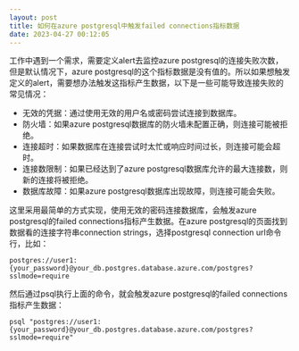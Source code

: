 ```yaml
---
layout: post
title: 如何在azure postgresql中触发failed connections指标数据
date: 2023-04-27 00:12:05
---
```


工作中遇到一个需求，需要定义alert去监控azure postgresql的连接失败次数，但是默认情况下，azure postgresql的这个指标数据是没有值的。所以如果想触发定义的alert，需要想办法触发这指标产生数据，以下是一些可能导致连接失败的常见情况：

- 无效的凭据：通过使用无效的用户名或密码尝试连接到数据库。
- 防火墙：如果azure postgresql数据库的防火墙未配置正确，则连接可能被拒绝。
- 连接超时：如果数据库在连接尝试时太忙或响应时间过长，则连接可能会超时。
- 连接数限制：如果已经达到了azure postgresql数据库允许的最大连接数，则新的连接将被拒绝。
- 数据库故障：如果azure postgresql数据库出现故障，则连接可能会失败。

这里采用最简单的方式实现，使用无效的密码连接数据库，会触发azure postgresql的failed connections指标产生数据。在azure postgresql的页面找到数据看的连接字符串connection strings，选择postgresql connection url命令行，比如：

```
postgres://user1:{your_password}@your_db.postgres.database.azure.com/postgres?sslmode=require
```

然后通过psql执行上面的命令，就会触发azure postgresql的failed connections指标产生数据：

```
psql "postgres://user1:{your_password}@your_db.postgres.database.azure.com/postgres?sslmode=require"
```
